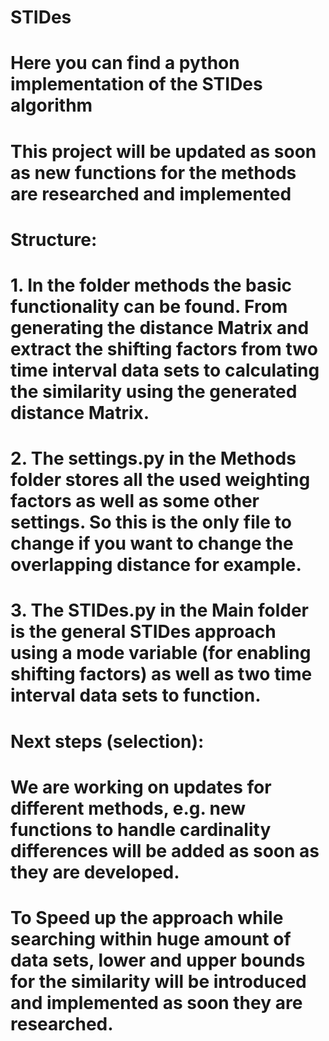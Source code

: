 # STIDes

# Here you can find a python implementation of the STIDes algorithm

# This project will be updated as soon as new functions for the methods are researched and implemented

# Structure:

  # 1. In the folder methods the basic functionality can be found. From generating the distance Matrix and extract the shifting factors from two time interval data sets to calculating the similarity using the generated distance Matrix.
  # 2. The settings.py in the Methods folder stores all the used weighting factors as well as some other settings. So this is the only file to change if you want to change the overlapping distance for example.
  # 3. The STIDes.py in the Main folder is the general STIDes approach using a mode variable (for enabling shifting factors) as well as two time interval data sets to function.


# Next steps (selection):

  # We are working on updates for different methods, e.g. new functions to handle cardinality differences will be added as soon as they are developed.
  # To Speed up the approach while searching within huge amount of data sets, lower and upper bounds for the similarity will be introduced and implemented as soon they are researched.
